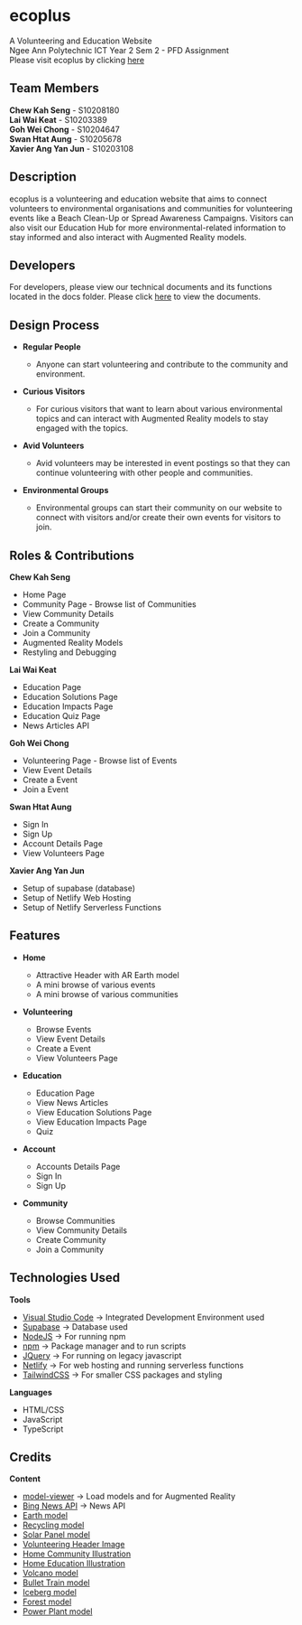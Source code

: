 # ecoplus
A Volunteering and Education Website <br>
Ngee Ann Polytechnic ICT Year 2 Sem 2 - PFD Assignment <br>
Please visit ecoplus by clicking [here](https://ecoplus.netlify.app/)

## Team Members ##
**Chew Kah Seng** - S10208180 <br>
**Lai Wai Keat** - S10203389 <br>
**Goh Wei Chong** - S10204647 <br>
**Swan Htat Aung** - S10205678 <br>
**Xavier Ang Yan Jun** - S10203108 <br>

## Description ##
ecoplus is a volunteering and education website that aims to connect volunteers to environmental organisations and communities for volunteering events like a Beach Clean-Up or Spread Awareness Campaigns. Visitors can also visit our Education Hub for more environmental-related information to stay informed and also interact with Augmented Reality models.

## Developers ##
For developers, please view our technical documents and its functions located in the docs folder.
Please click [here](https://github.com/grilledwindow/ecoplus/tree/main/docs) to view the documents.

## Design Process ##
* **Regular People**
    * Anyone can start volunteering and contribute to the community and environment.

* **Curious Visitors**
    * For curious visitors that want to learn about various environmental topics and can interact with Augmented Reality models to stay engaged with the topics.

* **Avid Volunteers**
    * Avid volunteers may be interested in event postings so that they can continue volunteering with other people and communities.

* **Environmental Groups**
    * Environmental groups can start their community on our website to connect with visitors and/or create their own events for visitors to join.

## Roles & Contributions ##
**Chew Kah Seng**
* Home Page
* Community Page - Browse list of Communities
* View Community Details
* Create a Community
* Join a Community
* Augmented Reality Models
* Restyling and Debugging

**Lai Wai Keat**
* Education Page
* Education Solutions Page
* Education Impacts Page
* Education Quiz Page
* News Articles API

**Goh Wei Chong**
* Volunteering Page - Browse list of Events
* View Event Details
* Create a Event
* Join a Event

**Swan Htat Aung**
* Sign In
* Sign Up
* Account Details Page
* View Volunteers Page

**Xavier Ang Yan Jun**
* Setup of supabase (database)
* Setup of Netlify Web Hosting
* Setup of Netlify Serverless Functions

## Features ##
* **Home**
  * Attractive Header with AR Earth model
  * A mini browse of various events
  * A mini browse of various communities

* **Volunteering**
  * Browse Events
  * View Event Details
  * Create a Event
  * View Volunteers Page

* **Education**
  * Education Page
  * View News Articles
  * View Education Solutions Page
  * View Education Impacts Page
  * Quiz

* **Account**
  * Accounts Details Page
  * Sign In
  * Sign Up

* **Community**
  * Browse Communities
  * View Community Details
  * Create Community
  * Join a Community

## Technologies Used ##
**Tools**
* [Visual Studio Code](https://code.visualstudio.com/) → Integrated Development Environment used
* [Supabase](https://supabase.io/) → Database used
* [NodeJS](https://nodejs.org/en/) → For running npm
* [npm](https://www.npmjs.com/) → Package manager and to run scripts
* [JQuery](https://jquery.com/) → For running on legacy javascript
* [Netlify](https://www.netlify.com/) → For web hosting and running serverless functions
* [TailwindCSS](https://tailwindcss.com/) → For smaller CSS packages and styling

**Languages**
* HTML/CSS
* JavaScript
* TypeScript

## Credits ##
**Content**
* [model-viewer](https://modelviewer.dev/) → Load models and for Augmented Reality
* [Bing News API](https://rapidapi.com/microsoft-azure-org-microsoft-cognitive-services/api/bing-news-search1) → News API
* [Earth model](https://poly.pizza/m/88CP80Kgb-u)
* [Recycling model](https://poly.pizza/m/E3TEFhtsBv)
* [Solar Panel model](https://poly.pizza/m/13JTUb3ngR0)
* [Volunteering Header Image](https://www.freepik.com/premium-photo/group-diversity-people-volunteen-arm-around_3082724.htm#page=1&query=volunteer&position=16&from_view=search)
* [Home Community Illustration](https://www.freepik.com/free-vector/save-planet-recycling-concept_7712300.htm)
* [Home Education Illustration](https://storyset.com/illustration/ice-melting/bro)
* [Volcano model](https://poly.pizza/m/4xoTMiF0D5J)
* [Bullet Train model](https://poly.pizza/m/adPIQfcfgBD)
* [Iceberg model](https://poly.pizza/m/edgjUwbVVtl)
* [Forest model](https://poly.pizza/m/2_fv3tn3NG_)
* [Power Plant model](https://poly.pizza/m/0Ipa29gN-iV)
